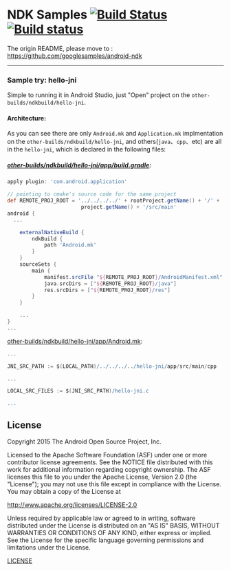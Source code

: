 NDK Samples [![Build Status](https://travis-ci.org/googlesamples/android-ndk.svg?branch=master)](https://travis-ci.org/googlesamples/android-ndk) [![Build status](https://ci.appveyor.com/api/projects/status/48tbtqwg4heytmnq?svg=true)](https://ci.appveyor.com/project/proppy/android-ndk)
===========

The origin README, please move to : https://github.com/googlesamples/android-ndk

---

### Sample try: hello-jni

Simple to running it in Android Studio, just "Open" project on the  `other-builds/ndkbuild/hello-jni`.

#### Architecture:

As you can see there are only `Android.mk` and `Application.mk` implmentation on the `other-builds/ndkbuild/hello-jni`, and others(`java`、`cpp`、etc) are all in the `hello-jni`, which is declared in the following files:

##### [other-builds/ndkbuild/hello-jni/app/build.gradle](https://github.com/Jacksgong/android-ndk/blob/master/other-builds/ndkbuild/hello-jni/app/build.gradle):

```groovy
apply plugin: 'com.android.application'

// pointing to cmake's source code for the same project
def REMOTE_PROJ_ROOT = '../../../../' + rootProject.getName() + '/' +
                        project.getName() + '/src/main'
android {
  ...

    externalNativeBuild {
        ndkBuild {
            path 'Android.mk'
        }
    }
    sourceSets {
        main {
            manifest.srcFile "${REMOTE_PROJ_ROOT}/AndroidManifest.xml"
            java.srcDirs = ["${REMOTE_PROJ_ROOT}/java"]
            res.srcDirs = ["${REMOTE_PROJ_ROOT}/res"]
        }
    }

    ...
}
...

```

[other-builds/ndkbuild/hello-jni/app/Android.mk](https://github.com/Jacksgong/android-ndk/blob/master/other-builds/ndkbuild/hello-jni/app/Android.mk):

```groovy
...

JNI_SRC_PATH := $(LOCAL_PATH)/../../../../hello-jni/app/src/main/cpp

...

LOCAL_SRC_FILES := $(JNI_SRC_PATH)/hello-jni.c

...
```


License
-------

Copyright 2015 The Android Open Source Project, Inc.

Licensed to the Apache Software Foundation (ASF) under one or more contributor
license agreements.  See the NOTICE file distributed with this work for
additional information regarding copyright ownership.  The ASF licenses this
file to you under the Apache License, Version 2.0 (the "License"); you may not
use this file except in compliance with the License.  You may obtain a copy of
the License at

http://www.apache.org/licenses/LICENSE-2.0

Unless required by applicable law or agreed to in writing, software
distributed under the License is distributed on an "AS IS" BASIS, WITHOUT
WARRANTIES OR CONDITIONS OF ANY KIND, either express or implied.  See the
License for the specific language governing permissions and limitations under
the License.

[LICENSE](LICENSE)

[0]: https://developer.android.com/ndk
